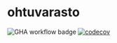 # ohtuvarasto

![GHA workflow badge](https://github.com/Heljae/ohtuvarasto/workflows/CI/badge.svg)
[![codecov](https://codecov.io/gh/Heljae/ohtuvarasto/graph/badge.svg?token=ZKLZMNZY2H)](https://codecov.io/gh/Heljae/ohtuvarasto)
